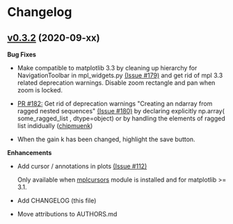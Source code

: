 # Changelog

## [v0.3.2](https://github.com/chipmuenk/pyfda/tree/v0.3.2) (2020-09-xx)

**Bug Fixes**
- Make compatible to matplotlib 3.3 by cleaning up hierarchy for NavigationToolbar in mpl_widgets.py
 [(Issue \#179)](https://github.com/chipmuenk/pyfda/issues/179) and get rid of mpl 3.3 related deprecation warnings. Disable zoom rectangle and pan when zoom is locked. 

- [PR \#182:](https://github.com/chipmuenk/pull/182) Get rid of deprecation warnings "Creating an ndarray from ragged nested sequences"  [(Issue \#180)](https://github.com/chipmuenk/pyfda/issues/180)
  by declaring explicitly np.array( some_ragged_list , dtype=object) or by handling the elements of ragged list indidually
  ([chipmuenk](https://github.com/chipmuenk))
  
- When the gain k has been changed, highlight the save button.

**Enhancements**

- Add cursor / annotations in plots [(Issue \#112)](https://github.com/chipmuenk/issues/112)

  Only available when [mplcursors](https://mplcursors.readthedocs.io/) module is installed and for matplotlib >= 3.1. 

- Add CHANGELOG (this file)

- Move attributions to AUTHORS.md

